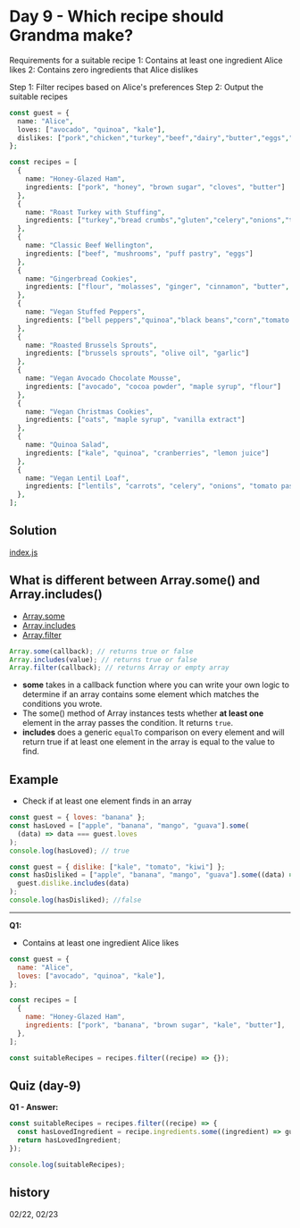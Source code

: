 # Day 9 - Which recipe should Grandma make?

Requirements for a suitable recipe
1: Contains at least one ingredient Alice likes
2: Contains zero ingredients that Alice dislikes

Step 1: Filter recipes based on Alice's preferences
Step 2: Output the suitable recipes

```php
const guest = {
  name: "Alice",
  loves: ["avocado", "quinoa", "kale"],
  dislikes: ["pork","chicken","turkey","beef","dairy","butter","eggs","gluten","nuts","soy","flour"],
};

const recipes = [
  {
    name: "Honey-Glazed Ham",
    ingredients: ["pork", "honey", "brown sugar", "cloves", "butter"]
  },
  {
    name: "Roast Turkey with Stuffing",
    ingredients: ["turkey","bread crumbs","gluten","celery","onions","tomatoes","butter"]
  },
  {
    name: "Classic Beef Wellington",
    ingredients: ["beef", "mushrooms", "puff pastry", "eggs"]
  },
  {
    name: "Gingerbread Cookies",
    ingredients: ["flour", "molasses", "ginger", "cinnamon", "butter", "eggs"]
  },
  {
    name: "Vegan Stuffed Peppers",
    ingredients: ["bell peppers","quinoa","black beans","corn","tomato sauce","kale"]
  },
  {
    name: "Roasted Brussels Sprouts",
    ingredients: ["brussels sprouts", "olive oil", "garlic"]
  },
  {
    name: "Vegan Avocado Chocolate Mousse",
    ingredients: ["avocado", "cocoa powder", "maple syrup", "flour"]
  },
  {
    name: "Vegan Christmas Cookies",
    ingredients: ["oats", "maple syrup", "vanilla extract"]
  },
  {
    name: "Quinoa Salad",
    ingredients: ["kale", "quinoa", "cranberries", "lemon juice"]
  },
  {
    name: "Vegan Lentil Loaf",
    ingredients: ["lentils", "carrots", "celery", "onions", "tomato paste"]
  },
];
```

## Solution

[index.js](./index.js)

## What is different between Array.some() and Array.includes()

- [Array.some](https://developer.mozilla.org/en-US/docs/Web/JavaScript/Reference/Global_Objects/Array/some)
- [Array.includes](https://developer.mozilla.org/en-US/docs/Web/JavaScript/Reference/Global_Objects/Array/includes)
- [Array.filter](https://developer.mozilla.org/en-US/docs/Web/JavaScript/Reference/Global_Objects/Array/filter)

```js
Array.some(callback); // returns true or false
Array.includes(value); // returns true or false
Array.filter(callback); // returns Array or empty array
```

- **some** takes in a callback function where you can write your own logic to determine if an array contains some element which matches the conditions you wrote.
- The some() method of Array instances tests whether **at least one** element in the array passes the condition. It returns `true`.
- **includes** does a generic `equalTo` comparison on every element and will return true if at least one element in the array is equal to the value to find.

## Example

- Check if at least one element finds in an array

```js
const guest = { loves: "banana" };
const hasLoved = ["apple", "banana", "mango", "guava"].some(
  (data) => data === guest.loves
);
console.log(hasLoved); // true
```

```js
const guest = { dislike: ["kale", "tomato", "kiwi"] };
const hasDisliked = ["apple", "banana", "mango", "guava"].some((data) =>
  guest.dislike.includes(data)
);
console.log(hasDisliked); //false
```

<hr />

**Q1:**

- Contains at least one ingredient Alice likes

```js
const guest = {
  name: "Alice",
  loves: ["avocado", "quinoa", "kale"],
};

const recipes = [
  {
    name: "Honey-Glazed Ham",
    ingredients: ["pork", "banana", "brown sugar", "kale", "butter"],
  },
];

const suitableRecipes = recipes.filter((recipe) => {});
```

## Quiz (day-9)

**Q1 - Answer:**

```js
const suitableRecipes = recipes.filter((recipe) => {
  const hasLovedIngredient = recipe.ingredients.some((ingredient) => guest.loves.includes(ingredient););
  return hasLovedIngredient;
});

console.log(suitableRecipes);
```

## history

02/22, 02/23
